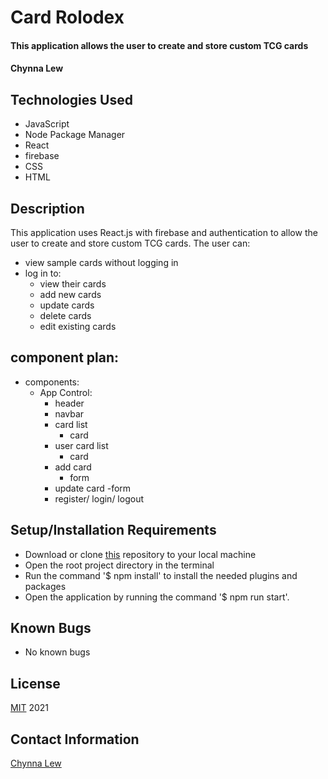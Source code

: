 # Card Rolodex

#### This application allows the user to create and store custom TCG cards

#### Chynna Lew

## Technologies Used

* JavaScript
* Node Package Manager
* React
* firebase
* CSS
* HTML

## Description
This application uses React.js with firebase and authentication to allow the user to create and store custom TCG cards. The user can:
  - view sample cards without logging in
  - log in to:
    - view their cards
    - add new cards
    - update cards
    - delete cards
    - edit existing cards

## component plan:
- components:
  - App Control:
    - header
    - navbar
    - card list
      - card
    - user card list
      - card
    - add card
      - form
    - update card
      -form
    - register/ login/ logout

## Setup/Installation Requirements

* Download or clone [this](https://github.com/chynnalew/card-rolodex) repository to your local machine
* Open the root project directory in the terminal
* Run the command '$ npm install' to install the needed plugins and packages
* Open the application by running the command '$ npm run start'.

## Known Bugs
* No known bugs

## License
[MIT](https://opensource.org/licenses/MIT) 2021

## Contact Information
[Chynna Lew](github.com/chynnalew)
